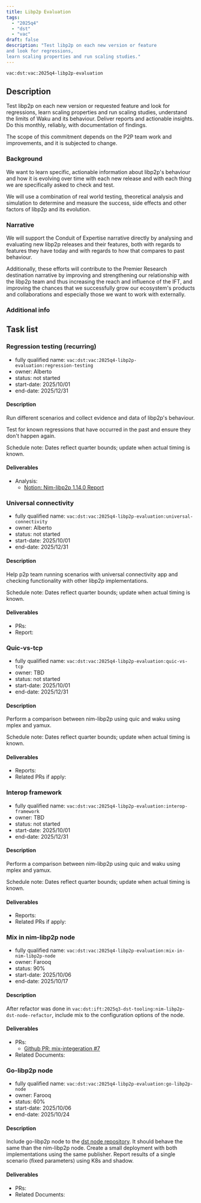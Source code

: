```yaml
---
title: Libp2p Evaluation
tags:
  - "2025q4"
  - "dst"
  - "vac"
draft: false
description: "Test libp2p on each new version or feature
and look for regressions,
learn scaling properties and run scaling studies."
---
```


`vac:dst:vac:2025q4-libp2p-evaluation`


## Description

Test libp2p on each new version or requested feature
and look for regressions,
learn scaling properties and run scaling studies,
understand the limits of Waku and its behaviour.
Deliver reports and actionable insights.
Do this monthly, reliably, with documentation of findings.

The scope of this commitment depends on the P2P team
work and improvements, and it is subjected to change.

### Background

We want to learn specific, actionable information
about libp2p's behaviour
and how it is evolving over time
with each new release
and with each thing we are specifically asked to check and test.

We will use a combination of real world testing,
theoretical analysis and simulation
to determine and measure the success,
side effects and other factors of libp2p and its evolution.

### Narrative

We will support the Conduit of Expertise narrative directly
by analysing and evaluating new libp2p releases and their features,
both with regards to features they have today
and with regards to how that compares to past behaviour.

Additionally, these efforts will contribute
to the Premier Research destination narrative by
improving and strengthening our relationship with the libp2p team
and thus increasing the reach and influence of the IFT,
and improving the chances
that we successfully grow our ecosystem's products and collaborations
and especially those we want to work with externally.

### Additional info

## Task list

### Regression testing (recurring)

* fully qualified name: `vac:dst:vac:2025q4-libp2p-evaluation:regression-testing`
* owner: Alberto
* status: not started
* start-date: 2025/10/01
* end-date: 2025/12/31

#### Description
Run different scenarios
and collect evidence and data
of libp2p's behaviour.

Test for known regressions
that have occurred in the past
and ensure they don't happen again.

Schedule note: Dates reflect quarter bounds; update when actual timing is known.
#### Deliverables
* Analysis:
  * [Notion: Nim-libp2p 1.14.0 Report](https://www.notion.so/Nim-libp2p-v1-14-0-regression-testing-October-2025-28d8f96fb65c803ba789ccdb73753cab)


### Universal connectivity

* fully qualified name: `vac:dst:vac:2025q4-libp2p-evaluation:universal-connectivity`
* owner: Alberto
* status: not started
* start-date: 2025/10/01
* end-date: 2025/12/31

#### Description
Help p2p team running scenarios with universal connectivity app
and checking functionality with other libp2p implementations.

Schedule note: Dates reflect quarter bounds; update when actual timing is known.
#### Deliverables
* PRs:
* Report:


### Quic-vs-tcp

* fully qualified name: `vac:dst:vac:2025q4-libp2p-evaluation:quic-vs-tcp`
* owner: TBD
* status: not started
* start-date: 2025/10/01
* end-date: 2025/12/31

#### Description

Perform a comparison between nim-libp2p using quic and waku using mplex and yamux.

Schedule note: Dates reflect quarter bounds; update when actual timing is known.
#### Deliverables
- Reports:
- Related PRs if apply:

### Interop framework

* fully qualified name: `vac:dst:vac:2025q4-libp2p-evaluation:interop-framework`
* owner: TBD
* status: not started
* start-date: 2025/10/01
* end-date: 2025/12/31

#### Description

Perform a comparison between nim-libp2p using quic and waku using mplex and yamux.

Schedule note: Dates reflect quarter bounds; update when actual timing is known.
#### Deliverables
- Reports:
- Related PRs if apply:


### Mix in nim-libp2p node

* fully qualified name: `vac:dst:vac:2025q4-libp2p-evaluation:mix-in-nim-libp2p-node`
* owner: Farooq
* status: 90%
* start-date: 2025/10/06
* end-date: 2025/10/17

#### Description
After refactor was done in `vac:dst:ift:2025q3-dst-tooling:nim-libp2p-dst-node-refactor`,
include mix to the configuration options of the node.

#### Deliverables
- PRs:
  - [Github PR: mix-integeration #7](https://github.com/vacp2p/dst-libp2p-test-node/pull/7)
- Related Documents:

### Go-libp2p node

* fully qualified name: `vac:dst:vac:2025q4-libp2p-evaluation:go-libp2p-node`
* owner: Farooq
* status: 60%
* start-date: 2025/10/06
* end-date: 2025/10/24

#### Description
Include go-libp2p node to the [dst node repository](https://github.com/vacp2p/dst-libp2p-test-node).
It should behave the same than the nim-libp2p node.
Create a small deployment with both implementations using the same publisher.
Report results of a single scenario (fixed parameters) using K8s and shadow.

#### Deliverables
- PRs:
- Related Documents:

